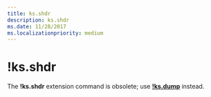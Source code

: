 ```yaml
---
title: ks.shdr
description: ks.shdr
ms.date: 11/28/2017
ms.localizationpriority: medium
---
```


# !ks.shdr


The **!ks.shdr** extension command is obsolete; use [**!ks.dump**](-ks-dump.md) instead.

 

 





